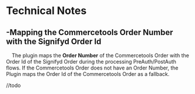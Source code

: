# Technical Notes

## -Mapping the Commercetools Order Number with the Signifyd Order Id
    The plugin maps the <b>Order Number</b> of the Commercetools Order with the Order Id of the Signifyd Order during the processing PreAuth/PostAuth flows. If the Commercetools Order does not have an Order Number, the Plugin maps the Order Id of the Commercetools Order as a fallback.

//todo